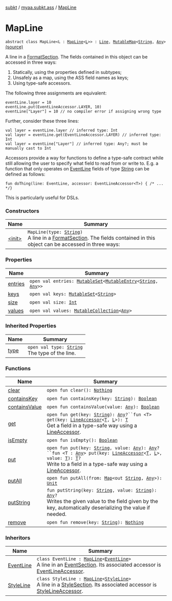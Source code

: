[subkt](../../index.md) / [myaa.subkt.ass](../index.md) / [MapLine](./index.md)

# MapLine

`abstract class MapLine<L : `[`MapLine`](./index.md)`<`[`L`](index.md#L)`>> : `[`Line`](../-line/index.md)`, `[`MutableMap`](https://kotlinlang.org/api/latest/jvm/stdlib/kotlin.collections/-mutable-map/index.html)`<`[`String`](https://kotlinlang.org/api/latest/jvm/stdlib/kotlin/-string/index.html)`, `[`Any`](https://kotlinlang.org/api/latest/jvm/stdlib/kotlin/-any/index.html)`>` [(source)](https://github.com/Myaamori/SubKt/blob/0.1.8/src/main/kotlin/myaa/subkt/ass/parser.kt#L302)

A line in a [FormatSection](../-format-section/index.md). The fields contained in this object can be
accessed in three ways:

1. Statically, using the properties defined in subtypes;
2. Unsafely as a map, using the ASS field names as keys;
3. Using type-safe accessors.

The following three assignments are equivalent:

```
eventLine.layer = 10
eventLine.put(EventLineAccessor.LAYER, 10)
eventLine["Layer"] = 10 // no compiler error if assigning wrong type
```

Further, consider these three lines:

```
val layer = eventLine.layer // inferred type: Int
val layer = eventLine.get(EventLineAccessor.LAYER) // inferred type: Int
val layer = eventLine["Layer"] // inferred type: Any?; must be manually cast to Int
```

Accessors provide a way for functions to define a type-safe contract while
still allowing the user to specify what field to read from or write to.
E.g. a function that only operates on [EventLine](../-event-line/index.md) fields of type [String](https://kotlinlang.org/api/latest/jvm/stdlib/kotlin/-string/index.html)
can be defined as follows:

```
fun doThing(line: EventLine, accessor: EventLineAccessor<T>) { /* ... */}
```

This is particularly useful for DSLs.

### Constructors

| Name | Summary |
|---|---|
| [&lt;init&gt;](-init-.md) | `MapLine(type: `[`String`](https://kotlinlang.org/api/latest/jvm/stdlib/kotlin/-string/index.html)`)`<br>A line in a [FormatSection](../-format-section/index.md). The fields contained in this object can be accessed in three ways: |

### Properties

| Name | Summary |
|---|---|
| [entries](entries.md) | `open val entries: `[`MutableSet`](https://kotlinlang.org/api/latest/jvm/stdlib/kotlin.collections/-mutable-set/index.html)`<`[`MutableEntry`](https://kotlinlang.org/api/latest/jvm/stdlib/kotlin.collections/-mutable-map/-mutable-entry/index.html)`<`[`String`](https://kotlinlang.org/api/latest/jvm/stdlib/kotlin/-string/index.html)`, `[`Any`](https://kotlinlang.org/api/latest/jvm/stdlib/kotlin/-any/index.html)`>>` |
| [keys](keys.md) | `open val keys: `[`MutableSet`](https://kotlinlang.org/api/latest/jvm/stdlib/kotlin.collections/-mutable-set/index.html)`<`[`String`](https://kotlinlang.org/api/latest/jvm/stdlib/kotlin/-string/index.html)`>` |
| [size](size.md) | `open val size: `[`Int`](https://kotlinlang.org/api/latest/jvm/stdlib/kotlin/-int/index.html) |
| [values](values.md) | `open val values: `[`MutableCollection`](https://kotlinlang.org/api/latest/jvm/stdlib/kotlin.collections/-mutable-collection/index.html)`<`[`Any`](https://kotlinlang.org/api/latest/jvm/stdlib/kotlin/-any/index.html)`>` |

### Inherited Properties

| Name | Summary |
|---|---|
| [type](../-line/type.md) | `open val type: `[`String`](https://kotlinlang.org/api/latest/jvm/stdlib/kotlin/-string/index.html)<br>The type of the line. |

### Functions

| Name | Summary |
|---|---|
| [clear](clear.md) | `open fun clear(): `[`Nothing`](https://kotlinlang.org/api/latest/jvm/stdlib/kotlin/-nothing/index.html) |
| [containsKey](contains-key.md) | `open fun containsKey(key: `[`String`](https://kotlinlang.org/api/latest/jvm/stdlib/kotlin/-string/index.html)`): `[`Boolean`](https://kotlinlang.org/api/latest/jvm/stdlib/kotlin/-boolean/index.html) |
| [containsValue](contains-value.md) | `open fun containsValue(value: `[`Any`](https://kotlinlang.org/api/latest/jvm/stdlib/kotlin/-any/index.html)`): `[`Boolean`](https://kotlinlang.org/api/latest/jvm/stdlib/kotlin/-boolean/index.html) |
| [get](get.md) | `open fun get(key: `[`String`](https://kotlinlang.org/api/latest/jvm/stdlib/kotlin/-string/index.html)`): `[`Any`](https://kotlinlang.org/api/latest/jvm/stdlib/kotlin/-any/index.html)`?``fun <T> get(key: `[`LineAccessor`](../-line-accessor/index.md)`<`[`T`](get.md#T)`, `[`L`](index.md#L)`>): `[`T`](get.md#T)<br>Get a field in a type-safe way using a [LineAccessor](../-line-accessor/index.md). |
| [isEmpty](is-empty.md) | `open fun isEmpty(): `[`Boolean`](https://kotlinlang.org/api/latest/jvm/stdlib/kotlin/-boolean/index.html) |
| [put](put.md) | `open fun put(key: `[`String`](https://kotlinlang.org/api/latest/jvm/stdlib/kotlin/-string/index.html)`, value: `[`Any`](https://kotlinlang.org/api/latest/jvm/stdlib/kotlin/-any/index.html)`): `[`Any`](https://kotlinlang.org/api/latest/jvm/stdlib/kotlin/-any/index.html)`?``fun <T : `[`Any`](https://kotlinlang.org/api/latest/jvm/stdlib/kotlin/-any/index.html)`> put(key: `[`LineAccessor`](../-line-accessor/index.md)`<`[`T`](put.md#T)`, `[`L`](index.md#L)`>, value: `[`T`](put.md#T)`): `[`T`](put.md#T)`?`<br>Write to a field in a type-safe way using a [LineAccessor](../-line-accessor/index.md). |
| [putAll](put-all.md) | `open fun putAll(from: `[`Map`](https://kotlinlang.org/api/latest/jvm/stdlib/kotlin.collections/-map/index.html)`<out `[`String`](https://kotlinlang.org/api/latest/jvm/stdlib/kotlin/-string/index.html)`, `[`Any`](https://kotlinlang.org/api/latest/jvm/stdlib/kotlin/-any/index.html)`>): `[`Unit`](https://kotlinlang.org/api/latest/jvm/stdlib/kotlin/-unit/index.html) |
| [putString](put-string.md) | `fun putString(key: `[`String`](https://kotlinlang.org/api/latest/jvm/stdlib/kotlin/-string/index.html)`, value: `[`String`](https://kotlinlang.org/api/latest/jvm/stdlib/kotlin/-string/index.html)`): `[`Any`](https://kotlinlang.org/api/latest/jvm/stdlib/kotlin/-any/index.html)`?`<br>Writes the given value to the field given by the key, automatically deserializing the value if needed. |
| [remove](remove.md) | `open fun remove(key: `[`String`](https://kotlinlang.org/api/latest/jvm/stdlib/kotlin/-string/index.html)`): `[`Nothing`](https://kotlinlang.org/api/latest/jvm/stdlib/kotlin/-nothing/index.html) |

### Inheritors

| Name | Summary |
|---|---|
| [EventLine](../-event-line/index.md) | `class EventLine : `[`MapLine`](./index.md)`<`[`EventLine`](../-event-line/index.md)`>`<br>A line in an [EventSection](../-event-section/index.md). Its associated accessor is [EventLineAccessor](../-event-line-accessor/index.md). |
| [StyleLine](../-style-line/index.md) | `class StyleLine : `[`MapLine`](./index.md)`<`[`StyleLine`](../-style-line/index.md)`>`<br>A line in a [StyleSection](../-style-section/index.md). Its associated accessor is [StyleLineAccessor](../-style-line-accessor/index.md). |
